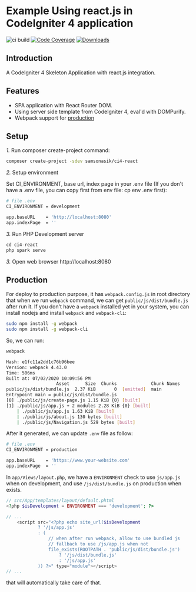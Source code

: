 # Example Using react.js in CodeIgniter 4 application

![ci build](https://github.com/samsonasik/ci4-react/workflows/ci%20build/badge.svg)
[![Code Coverage](https://codecov.io/gh/samsonasik/ci4-react/branch/master/graph/badge.svg)](https://codecov.io/gh/samsonasik/ci4-react)
[![Downloads](https://poser.pugx.org/samsonasik/ci4-react/downloads)](https://packagist.org/packages/samsonasik/ci4-react)

Introduction
------------

A CodeIgniter 4 Skeleton Application with react.js integration.

Features
--------

- SPA application with React Router DOM.
- Using server side template from CodeIgniter 4, eval'd with DOMPurify.
- Webpack support for [production](#production)

## Setup

*1.* Run composer create-project command:

```bash
composer create-project -sdev samsonasik/ci4-react
```

*2.* Setup environment

Set CI_ENVIRONMENT, base url, index page in your .env file (If you don't have a .env file, you can copy first from env file: cp env .env first):

```bash
# file .env
CI_ENVIRONMENT = development

app.baseURL    = 'http://localhost:8080'
app.indexPage  = ''
```

*3.* Run PHP Development server

```php
cd ci4-react
php spark serve
```

*3.* Open web browser http://localhost:8080

## Production

For deploy to production purpose, it has `webpack.config.js` in root directory that when we run `webpack` command, we can get `public/js/dist/bundle.js` after run it. If you don't have a `webpack` installed yet in your system, you can install nodejs and install `webpack` and `webpack-cli`:

```bash
sudo npm install -g webpack
sudo npm install -g webpack-cli
```

So, we can run:

```bash
webpack

Hash: e1fc11a2dd1c76b96bee
Version: webpack 4.43.0
Time: 506ms
Built at: 07/02/2020 10:09:56 PM
                   Asset      Size  Chunks             Chunk Names
public/js/dist/bundle.js  2.37 KiB       0  [emitted]  main
Entrypoint main = public/js/dist/bundle.js
[0] ./public/js/create-page.js 1.15 KiB {0} [built]
[1] ./public/js/app.js + 2 modules 2.28 KiB {0} [built]
    | ./public/js/app.js 1.63 KiB [built]
    | ./public/js/about.js 130 bytes [built]
    | ./public/js/Navigation.js 529 bytes [built]
```

After it generated, we can update `.env` file as follow:

```bash
# file .env
CI_ENVIRONMENT = production

app.baseURL    = 'https://www.your-website.com'
app.indexPage  = ''
```

In `app/Views/layout.php`, we have a `ENVIRONMENT` check to use `js/app.js` when on development, and use `/js/dist/bundle.js` on production when exists.

```php
// src/App/templates/layout/default.phtml
<?php $isDevelopment = ENVIRONMENT === 'development'; ?>

// ...
    <script src="<?php echo site_url($isDevelopment
            ? '/js/app.js'
            : (
                // when after run webpack, allow to use bundled js
                // fallback to use /js/app.js when not
                file_exists(ROOTPATH . 'public/js/dist/bundle.js')
                    ? '/js/dist/bundle.js'
                    : '/js/app.js'
            )) ?>" type="module"></script>
// ...
```

that will automatically take care of that.
